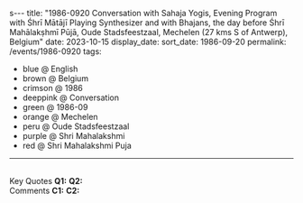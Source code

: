 s---
title: "1986-0920 Conversation with Sahaja Yogis, Evening Program with Śhrī Mātājī Playing Synthesizer and with Bhajans, the day before Śhrī Mahālakṣhmī Pūjā, Oude Stadsfeestzaal, Mechelen (27 kms S of Antwerp), Belgium"
date: 2023-10-15
display_date: 
sort_date: 1986-09-20
permalink: /events/1986-0920
tags:
  - blue @ English
  - brown @ Belgium
  - crimson @ 1986
  - deeppink @ Conversation
  - green @ 1986-09
  - orange @ Mechelen
  - peru @ Oude Stadsfeestzaal
  - purple @ Shri Mahalakshmi 
  - red @ Shri Mahalakshmi Puja
---

<br>

<wave-list>
  <list-title color="DarkSeaGreen" width="55">Key Quotes</list-title>
  <list-item color="BlanchedAlmond" width="280"><b>Q1:</b> <i></i></list-item>
  <list-item color="Lavender" width="280"><b>Q2:</b> <i></i></list-item>
</wave-list>

<br>

<wave-list>
  <list-title color="DarkSeaGreen" width="55">Comments</list-title>
  <list-item color="BlanchedAlmond" width="280"><b>C1:</b> <i></i></list-item>
  <list-item color="Lavender" width="280"><b>C2:</b> <i></i></list-item>
</wave-list>